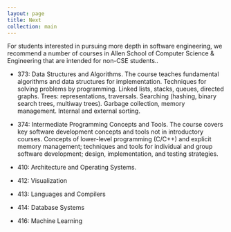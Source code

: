 ```yaml
---
layout: page
title: Next
collection: main
---
```


For students interested in pursuing more depth in software engineering, we recommend a number
of courses in Allen School of Computer Science & Engineering that are intended
for non-CSE students..

- 373: Data Structures and Algorithms. The course teaches
fundamental algorithms and data structures for implementation.
Techniques for solving problems by programming. Linked lists, stacks,
queues, directed graphs. Trees: representations, traversals. Searching
(hashing, binary search trees, multiway trees). Garbage collection,
memory management. Internal and external sorting.

- 374: Intermediate Programming Concepts and Tools. The course
covers key software development concepts and tools not in
introductory courses. Concepts of lower-level programming (C/C++) and
explicit memory management; techniques and tools for individual and
group software development; design, implementation, and testing
strategies.

- 410: Architecture and Operating Systems.

- 412: Visualization

- 413: Languages and Compilers

- 414: Database Systems

- 416: Machine Learning
